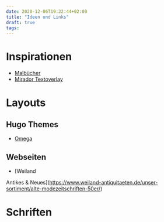```yaml
---
date: 2020-12-06T19:22:44+02:00
title: "Ideen und Links"
draft: true
tags:
---
```


# Inspirationen

* [Malbücher](https://digitalaladore.wordpress.com/2016/03/17/reflecting-on-colorourcollections/)
* [Mirador Textoverlay](https://github.com/dbmdz/mirador-textoverlay)

# Layouts

## Hugo Themes

* [Omega](https://themes.gohugo.io/omega-hugo-theme/)

## Webseiten

* [Weiland

Antikes & Neues](https://www.weiland-antiquitaeten.de/unser-sortiment/alte-modezeitschriften-50er/)

# Schriften
